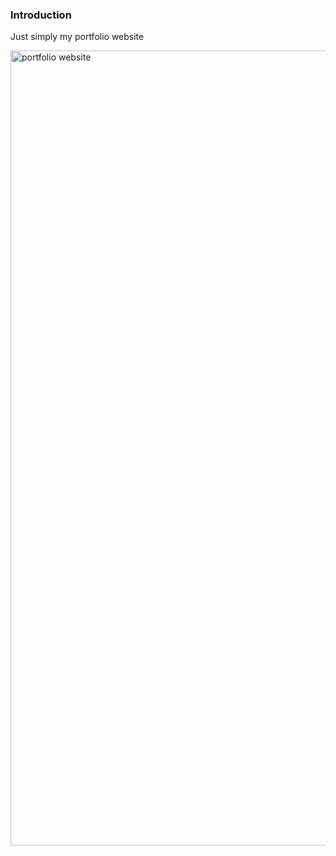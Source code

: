 ### Introduction

Just simply my portfolio website

<img width="1272" alt="portfolio website" src="https://github.com/user-attachments/assets/d2d92df8-98db-47fe-8712-b590a47da10e">
